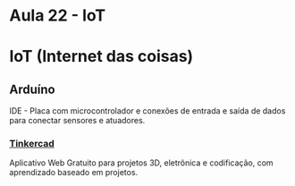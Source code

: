 # Aula 22 - IoT
# IoT (Internet das coisas)
## Arduíno
IDE - Placa com microcontrolador e conexões de entrada e saída de dados para conectar sensores e atuadores.
### [Tinkercad](https://www.tinkercad.com/)
Aplicativo Web Gratuito para projetos 3D, eletrônica e codificação, com aprendizado baseado em projetos.
